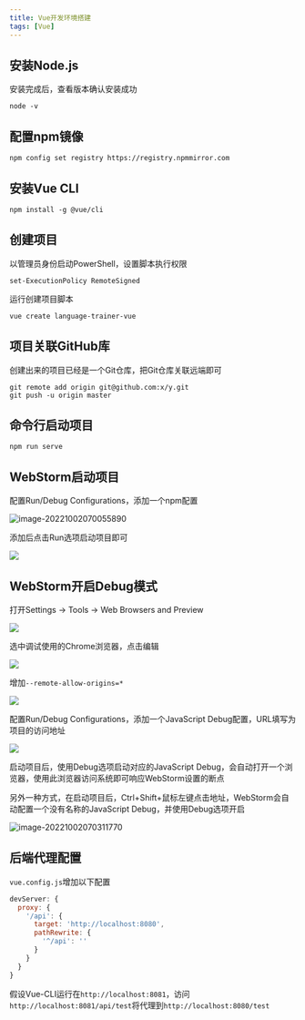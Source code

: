 ```yaml
---
title: Vue开发环境搭建
tags: [Vue]
---
```


## 安装Node.js

安装完成后，查看版本确认安装成功

```shell
node -v
```

## 配置npm镜像

```shell
npm config set registry https://registry.npmmirror.com
```

## 安装Vue CLI

```shell
npm install -g @vue/cli
```

## 创建项目

以管理员身份启动PowerShell，设置脚本执行权限

```shell
set-ExecutionPolicy RemoteSigned
```

运行创建项目脚本

```shell
vue create language-trainer-vue
```

## 项目关联GitHub库

创建出来的项目已经是一个Git仓库，把Git仓库关联远端即可

```shell
git remote add origin git@github.com:x/y.git
git push -u origin master
```

## 命令行启动项目

```shell
npm run serve
```

## WebStorm启动项目

配置Run/Debug Configurations，添加一个npm配置

![image-20221002070055890](https://oliver-blog.oss-cn-shenzhen.aliyuncs.com/20221002070109.png)

添加后点击Run选项启动项目即可

![](https://oliver-blog.oss-cn-shenzhen.aliyuncs.com/20240908090115.png)


## WebStorm开启Debug模式

打开Settings -> Tools -> Web Browsers and Preview

![](https://oliver-blog.oss-cn-shenzhen.aliyuncs.com/20240908090205.png)

选中调试使用的Chrome浏览器，点击编辑

![](https://oliver-blog.oss-cn-shenzhen.aliyuncs.com/20240908090322.png)

增加`--remote-allow-origins=*`

![](https://oliver-blog.oss-cn-shenzhen.aliyuncs.com/20240908090408.png)

配置Run/Debug Configurations，添加一个JavaScript Debug配置，URL填写为项目的访问地址

![](https://oliver-blog.oss-cn-shenzhen.aliyuncs.com/20240908091109.png)

启动项目后，使用Debug选项启动对应的JavaScript Debug，会自动打开一个浏览器，使用此浏览器访问系统即可响应WebStorm设置的断点


另外一种方式，在启动项目后，Ctrl+Shift+鼠标左键点击地址，WebStorm会自动配置一个没有名称的JavaScript Debug，并使用Debug选项开启

![image-20221002070311770](https://oliver-blog.oss-cn-shenzhen.aliyuncs.com/20221002070313.png)

## 后端代理配置

`vue.config.js`增加以下配置

```js
devServer: {
  proxy: {
    '/api': {
      target: 'http://localhost:8080',
      pathRewrite: {
        '^/api': ''
      }
    }
  }
}
```

假设Vue-CLI运行在`http://localhost:8081`，访问`http://localhost:8081/api/test`将代理到`http://localhost:8080/test`